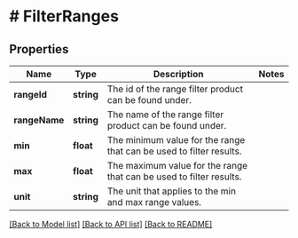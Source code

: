 # # FilterRanges

## Properties

Name | Type | Description | Notes
------------ | ------------- | ------------- | -------------
**rangeId** | **string** | The id of the range filter product can be found under. |
**rangeName** | **string** | The name of the range filter product can be found under. |
**min** | **float** | The minimum value for the range that can be used to filter results. |
**max** | **float** | The maximum value for the range that can be used to filter results. |
**unit** | **string** | The unit that applies to the min and max range values. |

[[Back to Model list]](../../README.md#models) [[Back to API list]](../../README.md#endpoints) [[Back to README]](../../README.md)
